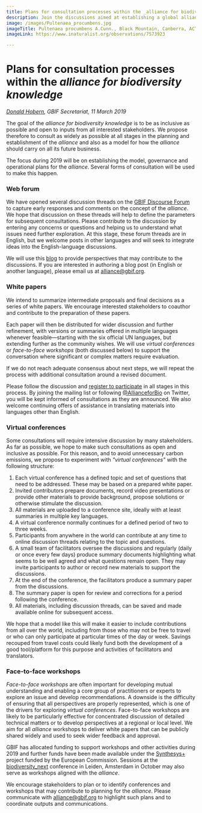 ```yaml
---
title: Plans for consultation processes within the _alliance for biodiversity knowledge_
description: Join the discussions aimed at establishing a global alliance for biodiversity knowledge
image: /images/Pultenaea_procumbens.jpg
imageTitle: Pultenaea procumbens A.Cunn., Black Mountain, Canberra, ACT, 12 October 2010. Photo by Donald Hobern CC BY 4.0.
imageLink: https://www.inaturalist.org/observations/7573923

---
```

# Plans for consultation processes within the _alliance for biodiversity knowledge_
_[Donald Hobern](mailto:dhobern@gbif.org), GBIF Secretariat, 11 March 2019_

The goal of the _alliance for biodiversity knowledge_ is to be as inclusive as possible and open to inputs from all interested stakeholders. We propose therefore to consult as widely as possible at all stages in the planning and establishment of the _alliance_ and also as a model for how the _alliance_ should carry on all its future business.

The focus during 2019 will be on establishing the model, governance and operational plans for the _alliance_. Several forms of consultation will be used to make this happen.

### Web forum

We have opened several discussion threads on the [GBIF Discourse Forum](../../discussion/) to capture early responses and comments on the concept of the _alliance_. We hope that discussion on these threads will help to define the parameters for subsequent consultations. Please contribute to the discussion by entering any concerns or questions and helping us to understand what issues need further exploration. At this stage, these forum threads are in English, but we welcome posts in other languages and will seek to integrate ideas into the English-language discussions.

We will use this [blog](../) to provide perspectives that may contribute to the discussions. If you are interested in authoring a blog post (in English or another language), please email us at [alliance@gbif.org](mailto:alliance@gbif.org).

### White papers

We intend to summarize intermediate proposals and final decisions as a series of white papers. We encourage interested stakeholders to coauthor and contribute to the preparation of these papers. 

Each paper will then be distributed for wider discussion and further refinement, with versions or summaries offered in multiple languages whenever feasible—starting with the six official UN languages, but extending further as the community wishes. We will use _virtual conferences_ or _face-to-face workshops_ (both discussed below) to support the conversation where significant or complex matters require evaluation. 

If we do not reach adequate consensus about next steps, we will repeat the process with additional consultation around a revised document.

Please follow the discussion and [register to participate](../../sign/) in all stages in this process. By joining the mailing list or following [@AllianceforBio](https://www.twitter.com/AllianceforBio) on Twitter, you will be kept informed of consultations as they are announced. We also welcome continuing offers of assistance in translating materials into languages other than English.

### Virtual conferences

Some consultations will require intensive discussion by many stakeholders. As far as possible, we hope to make such consultations as open and inclusive as possible. For this reason, and to avoid unnecessary carbon emissions, we propose to experiment with _"virtual conferences"_ with the following structure:

1. Each virtual conference has a defined topic and set of questions that need to be addressed. These may be based on a prepared white paper.
2. Invited contributors prepare documents, record video presentations or provide other materials to provide background, propose solutions or otherwise stimulate the discussion.
3. All materials are uploaded to a conference site, ideally with at least summaries in multiple key languages.
4. A virtual conference normally continues for a defined period of two to three weeks.
5. Participants from anywhere in the world can contribute at any time to online discussion threads relating to the topic and questions.
6. A small team of facilitators oversee the discussions and regularly (daily or once every few days) produce summary documents highlighting what seems to be well agreed and what questions remain open. They may invite participants to author or record new materials to support the discussions.
7. At the end of the conference, the facilitators produce a summary paper from the discussions.
8. The summary paper is open for review and corrections for a period following the conference.
9. All materials, including discussion threads, can be saved and made available online for subsequent access. 

We hope that a model like this will make it easier to include contributions from all over the world, including from those who may not be free to travel or who can only participate at particular times of the day or week. Savings recouped from travel costs could likely fund both the development of a good tool/platform for this purpose and activities of facilitators and translators.

### Face-to-face workshops

_Face-to-face workshops_ are often important for developing mutual understanding and enabling a core group of practitioners or experts to explore an issue and develop recommendations. A downside is the difficulty of ensuring that all perspectives are properly represented, which is one of the drivers for exploring _virtual conferences_. Face-to-face workshops are likely to be particularly effective for concentrated discussion of detailed technical matters or to develop perspectives at a regional or local level. We aim for all _alliance_ workshops to deliver white papers that can be publicly shared widely and used to seek wider feedback and approval.

GBIF has allocated funding to support workshops and other activities during 2019 and further funds have been made available under the [Synthesys+](http://www.synthesys.info/) project funded by the European Commission. Sessions at the [biodiversity_next](https://biodiversitynext.org/) conference in Leiden, Amsterdam in October may also serve as workshops aligned with the _alliance_.

We encourage stakeholders to plan or to identify conferences and workshops that may contribute to planning for the _alliance_. Please communicate with [alliance@gbif.org](mailto:alliance@gbif.org) to highlight such plans and to coordinate outputs and communications.

